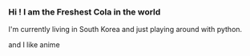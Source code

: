 ### Hi ! I am the Freshest Cola in the world
I'm currently living in South Korea and just playing around with python.

and I like anime 



